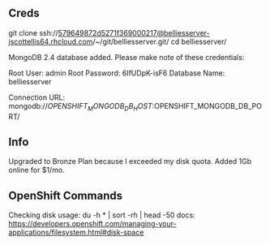 Creds
-------

git clone ssh://579649872d5271f369000217@belliesserver-jscottellis64.rhcloud.com/~/git/belliesserver.git/
cd belliesserver/

MongoDB 2.4 database added.  Please make note of these credentials:

   Root User:     admin
   Root Password: 6IfUDpK-isF6
   Database Name: belliesserver

Connection URL: mongodb://$OPENSHIFT_MONGODB_DB_HOST:$OPENSHIFT_MONGODB_DB_PORT/

Info
-------

Upgraded to Bronze Plan because I exceeded my disk quota.
Added 1Gb online for $1/mo.

OpenShift Commands
-------

Checking disk usage: du -h * | sort -rh | head -50
docs: https://developers.openshift.com/managing-your-applications/filesystem.html#disk-space

